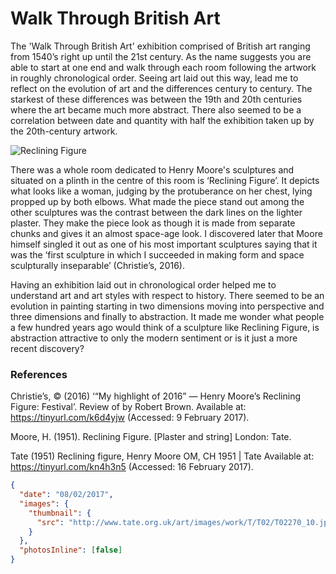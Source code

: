 # Walk Through British Art

The 'Walk Through British Art' exhibition comprised of British art ranging from 1540’s right up until the 21st century. As the name suggests you are able to start at one end and walk through each room following the artwork in roughly chronological order. Seeing art laid  out this way, lead me to reflect on the evolution of art and the differences century to century. The starkest of these differences was between the 19th and 20th centuries where the art became much more abstract. There also seemed to be a correlation between date and quantity with half the exhibition taken up by the 20th-century artwork.

![Reclining Figure](http://www.tate.org.uk/art/images/work/T/T02/T02270_10.jpg)

There was a whole room dedicated to Henry Moore's sculptures and situated on a plinth in the centre of this room is ‘Reclining Figure’. It depicts what looks like a woman, judging by the protuberance on her chest, lying propped up by both elbows. What made the piece stand out among the other sculptures was the contrast between the dark lines on the lighter plaster. They make the piece look as though it is made from separate chunks and gives it an almost space-age look. I discovered later that Moore himself singled it out as one of his most important sculptures saying that it was the ‘first sculpture in which I succeeded in making form and space sculpturally inseparable’ (Christie’s, 2016).


Having an exhibition laid out in chronological order helped me to understand art and art styles with respect to history. There seemed to be an evolution in painting starting in two dimensions moving into perspective and three dimensions and finally to abstraction. It made me wonder what people a few hundred years ago would think of a sculpture like Reclining Figure, is abstraction attractive to only the modern sentiment or is it just a more recent discovery?

### References

Christie’s, © (2016) ‘“My highlight of 2016” — Henry Moore’s Reclining Figure: Festival’. Review of by Robert Brown. Available at: https://tinyurl.com/k6d4yjw (Accessed: 9 February 2017).

Moore, H. (1951). Reclining Figure. [Plaster and string] London: Tate.

Tate (1951) Reclining figure, Henry Moore OM, CH 1951 | Tate Available at: https://tinyurl.com/kn4h3n5 (Accessed: 16 February 2017).

```json
{
  "date": "08/02/2017",
  "images": {
    "thumbnail": {
      "src": "http://www.tate.org.uk/art/images/work/T/T02/T02270_10.jpg"
    }
  },
  "photosInline": [false]
}
```

